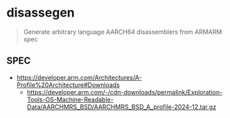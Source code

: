 # disassegen

> Generate arbitrary language AARCH64 disassemblers from ARMARM spec


## SPEC

- <https://developer.arm.com/Architectures/A-Profile%20Architecture#Downloads>
  - <https://developer.arm.com/-/cdn-downloads/permalink/Exploration-Tools-OS-Machine-Readable-Data/AARCHMRS_BSD/AARCHMRS_BSD_A_profile-2024-12.tar.gz>
